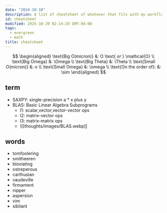 ```yaml
---
date: "2024-10-10"
description: A list of cheatsheet of whatever that fits with my workflow
id: cheatsheet
modified: 2025-10-29 02:14:20 GMT-04:00
tags:
  - evergreen
  - math
title: cheatsheet
---
```


$$
\begin{aligned}
\text{Big O(micron)} &: O \text{ or } \mathcal{O} \\
\text{Big Omega} &: \Omega \\
\text{Big Theta} &: \Theta \\
\text{Small O(micron)} &: o \\
\text{Small Omega} &: \omega \\
\text{On the order of}: &: \sim
\end{aligned}
$$

## term

- SAXPY: single-precision a \* x plus y
- BLAS: Basic Linear Algebra Subprograms
  - l1: scalar,vector,vector-vector ops
  - l2: matrix-vector ops
  - l3: matrix-matrix ops
  - ![[thoughts/images/BLAS.webp]]

## words

- tomfoolering
- smitheeren
- bloviating
- ostreperous
- carthusian
- vaudeville
- firmament
- nipper
- aspersion
- vim
- sibilant
